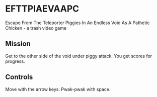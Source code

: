 # EFTTPIAEVAAPC
Escape From The Teleporter Piggies In An Endless Void As A Pathetic Chicken - a trash video game

## Mission
Get to the other side of the void under piggy attack. You get scores for progress.

## Controls
Move with the arrow keys. Pwak-pwak with space.
